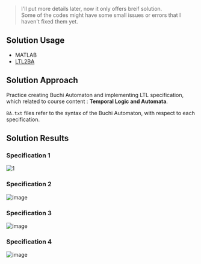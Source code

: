 > I'll put more details later, now it only offers breif solution.   
> Some of the codes might have some small issues or errors that I haven't fixed them yet.

## Solution Usage
- MATLAB
- [LTL2BA](http://www.lsv.fr/~gastin/ltl2ba/)

## Solution Approach
Practice creating Buchi Automaton and implementing LTL specification, 
which related to course content : **Temporal Logic and Automata**.

`BA.txt` files refer to the syntax of the Buchi Automaton, with respect to each specification.

## Solution Results 
### Specification 1
![1](https://user-images.githubusercontent.com/80203709/157157477-7d3650d5-c47a-4871-96e0-cf70046b0add.png)

### Specification 2
![image](https://user-images.githubusercontent.com/80203709/157157547-ab1b4fb5-1da3-477b-8c50-69130d456435.png)

### Specification 3
![image](https://user-images.githubusercontent.com/80203709/157157597-f89113b3-dc88-4b97-bffc-1c799599bb6d.png)

### Specification 4
![image](https://user-images.githubusercontent.com/80203709/157157635-200dfb97-01cc-486b-a9d5-3d2adc9dce2c.png)

